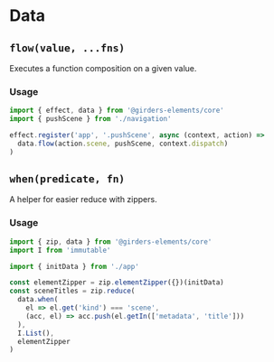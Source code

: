 # Data

## `flow(value, ...fns)`

Executes a function composition on a given value.

### Usage

```javascript
import { effect, data } from '@girders-elements/core'
import { pushScene } from './navigation'

effect.register('app', '.pushScene', async (context, action) =>
  data.flow(action.scene, pushScene, context.dispatch)
)
```

## `when(predicate, fn)`

A helper for easier reduce with zippers.

### Usage

```javascript
import { zip, data } from '@girders-elements/core'
import I from 'immutable'

import { initData } from './app'

const elementZipper = zip.elementZipper({})(initData)
const sceneTitles = zip.reduce(
  data.when(
    el => el.get('kind') === 'scene',
    (acc, el) => acc.push(el.getIn(['metadata', 'title']))
  ),
  I.List(),
  elementZipper
)
```
